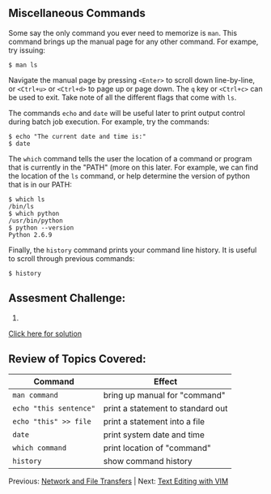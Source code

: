 ## Miscellaneous Commands

Some say the only command you ever need to memorize is `man`. This command brings up the manual page for any other command. For exampe, try issuing:

```
$ man ls
```

Navigate the manual page by pressing `<Enter>` to scroll down line-by-line, or `<Ctrl+u>` or `<Ctrl+d>` to page up or page down. The `q` key or `<Ctrl+c>` can be used to exit. Take note of all the different flags that come with `ls`.

The commands `echo` and `date` will be useful later to print output control during batch job execution. For example, try the commands:

```
$ echo "The current date and time is:"
$ date
```

The `which` command tells the user the location of a command or program that is currently in the "PATH" (more on this later. For example, we can find the location of the `ls` command, or help determine the version of python that is in our PATH:

```
$ which ls
/bin/ls
$ which python
/usr/bin/python
$ python --version
Python 2.6.9
```

Finally, the `history` command prints your command line history. It is useful to scroll through previous commands:

```
$ history
```

## Assesment Challenge:

1. 

[Click here for solution](intro_to_linux_07_solution.md)

## Review of Topics Covered:

| Command                | Effect     |
|------------------------|------------|
| `man command`          | bring up manual for "command" |
| `echo "this sentence"` | print a statement to standard out |
| `echo "this" >> file`  | print a statement into a file |
| `date`                 | print system date and time |
| `which command`        | print location of "command" |
| `history`              | show command history |


Previous: [Network and File Transfers](intro_to_linux_06.md) | Next: [Text Editing with VIM](intro_to_linux_08.md)

